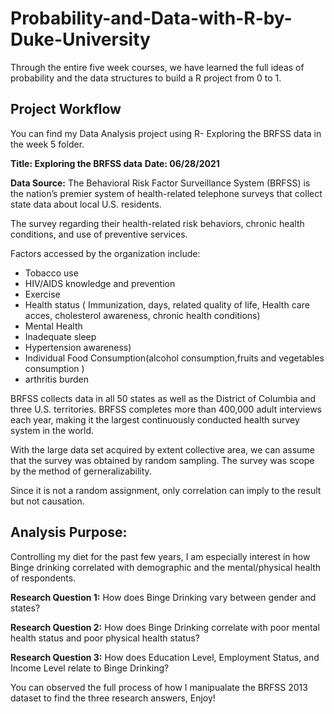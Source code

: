 # Probability-and-Data-with-R-by-Duke-University
 
Through the entire five week courses, we have learned the full ideas of probability and the data structures to build a R project from 0 to 1. 

## Project Workflow

You can find my Data Analysis project using R- Exploring the BRFSS data in the week 5 folder.

**Title: Exploring the BRFSS data**
**Date: 06/28/2021**

**Data Source:**
The Behavioral Risk Factor Surveillance System (BRFSS) is the nation’s premier system of health-related telephone surveys that collect state data about local U.S. residents.

The survey regarding their health-related risk behaviors, chronic health conditions, and use of preventive services.

Factors accessed by the organization include: 

- Tobacco use 
- HIV/AIDS knowledge and prevention 
- Exercise 
- Health status ( Immunization, days, related quality of life, Health care acces, cholesterol awareness, chronic health conditions) 
- Mental Health 
- Inadequate sleep 
- Hypertension awareness) 
- Individual Food Consumption(alcohol consumption,fruits and vegetables consumption ) 
- arthritis burden

BRFSS collects data in all 50 states as well as the District of Columbia and three U.S. territories. BRFSS completes more than 400,000 adult interviews each year, making it the largest continuously conducted health survey system in the world.

With the large data set acquired by extent collective area, we can assume that the survey was obtained by random sampling. The survey was scope by the method of gerneralizability.

Since it is not a random assignment, only correlation can imply to the result but not causation.

## Analysis Purpose:

Controlling my diet for the past few years, I am especially interest in how Binge drinking correlated with demographic and the mental/physical health of respondents.

**Research Question 1:** How does Binge Drinking vary between gender and states?

**Research Question 2:** How does Binge Drinking correlate with poor mental health status and poor physical health status?

**Research Question 3:** How does Education Level, Employment Status, and Income Level relate to Binge Drinking?


You can observed the full process of how I manipualate the BRFSS 2013 dataset to find the three research answers, Enjoy!
